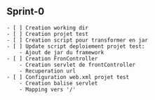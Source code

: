 ## Sprint-0
    - [ ] Creation working dir
    - [ ] Creation projet test
    - [ ] Creation script pour transformer en jar
    - [ ] Update script deploiement projet test:
        - Ajout de jar du framework
    - [ ] Creation FronController
        - Creation servlet de frontController 
        - Recuperation url 
    - [ ] Configuration web.xml projet test
        - Creation balise servlet
        - Mapping vers '/'